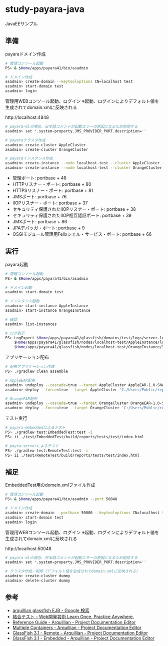 study-payara-java
=================

JavaEEサンプル

準備
----

payaraドメイン作成

```sh
# 管理コンソール起動
PS> & $Home/apps/payara41/bin/asadmin

# ドメイン作成
asadmin> create-domain --keytooloptions CN=localhost test
asadmin> start-domain test
asadmin> login
```

管理用WEBコンソール起動、ログイン
※起動、ログインによりデフォルト値を生成されてdomain.xmlに反映される

http://localhost:4848

```sh
# payara-mlの場合、日本語コメントが起動エラーの原因になるため削除する
asadmin> set *.system-property.JMS_PROVIDER_PORT.description=''

# payaraクラスタ作成
asadmin> create-cluster AppleCluster
asadmin> create-cluster OrangeCluster

# payaraインスタンス作成
asadmin> create-instance --node localhost-test --cluster AppleCluster --portbase 50100 AppleInstance
asadmin> create-instance --node localhost-test --cluster OrangeCluster --portbase 50200 OrangeInstance
```

* 管理ポート: portbase + 48
* HTTPリスナー・ポート: portbase + 80
* HTTPSリスナー・ポート: portbase + 81
* JMSポート: portbase + 76
* IIOPリスナー・ポート: portbase + 37
* セキュリティ保護されたIIOPリスナー・ポート: portbase + 38
* セキュリティ保護されたIIOP相互認証ポート: portbase + 39
* JMXポート: portbase + 86
* JPAデバッガ・ポート: portbase + 9
* OSGiモジュール管理用Felixシェル・サービス・ポート: portbase + 66


実行
----

payara起動

```sh
# 管理コンソール起動
PS> & $Home/apps/payara41/bin/asadmin

# ドメイン起動
asadmin> start-domain test

# インスタンス起動
asadmin> start-instance AppleInstance
asadmin> start-instance OrangeInstance

# 確認
asadmin> list-instances

# ログ表示
PS> LogExpert $Home/apps/payara41/glassfish/domains/test/logs/server.log `
    $Home/apps/payara41/glassfish/nodes/localhost-test/AppleInstance/logs/server.log `
    $Home/apps/payara41/glassfish/nodes/localhost-test/OrangeInstance/logs/server.log
```

アプリケーション配布

```sh
# 配布アプリケーション作成
PS> ./gradlew clean assemble

# AppleEAR配布
asadmin> undeploy --cascade=true --target AppleCluster AppleEAR-1.0-SNAPSHOT
asadmin> deploy --force=true --target AppleCluster 'C:/Users/Public/repos/git/study/study-payara-java/ears/AppleEAR/build/libs/AppleEAR-1.0-SNAPSHOT.ear'

# OrangeEAR配布
asadmin> undeploy --cascade=true --target OrangeCluster OrangeEAR-1.0-SNAPSHOT
asadmin> deploy --force=true --target OrangeCluster 'C:/Users/Public/repos/git/study/study-payara-java/ears/OrangeEAR/build/libs/OrangeEAR-1.0-SNAPSHOT.ear'
```

テスト実行

```sh
# payara-embeddedによるテスト
PS> ./gradlew test:EmbeddedTest:test -i
PS> ii ./test/EmbeddedTest/build/reports/tests/test/index.html

# payra-serverによるテスト
PS> ./gradlew test:RemoteTest:test -i
PS> ii ./test/RemoteTest/build/reports/tests/test/index.html
```


補足
----

EmbeddedTest用のdomein.xmlファイル作成

```sh
# 管理コンソール起動
PS> & $Home/apps/payara41/bin/asadmin --port 50048

# ドメイン作成
asadmin> create-domain --portbase 50000 --keytooloptions CN=localhost test
asadmin> start-domain test
asadmin> login
```

管理用WEBコンソール起動、ログイン
※起動、ログインによりデフォルト値を生成されてdomain.xmlに反映される

http://localhost:50048

```sh
# payara-mlの場合、日本語コメントが起動エラーの原因になるため削除する
asadmin> set *.system-property.JMS_PROVIDER_PORT.description=''

# クラスタ作成／削除（デフォルト値を生成されてdomain.xmlに反映される）
asadmin> create-cluster dummy
asadmin> delete-cluster dummy
```


参考
----

* [arquillian glassfish EJB - Google 検索](https://www.google.co.jp/search?q=arquillian+glassfish+EJB&newwindow=1&source=lnt&tbs=lr:lang_1ja&lr=lang_ja&sa=X&ved=0ahUKEwjD6YSFh8jWAhWFJZQKHfEPAmwQpwUIHw&biw=1304&bih=702)
* [結合テスト - Web開発芸術 Learn Once, Practice Anywhere.](https://sites.google.com/site/webdevelopart/30-common/integration-test)
* [Reference Guide - Arquillian - Project Documentation Editor](https://docs.jboss.org/author/display/ARQ/Reference+Guide)
* [Multiple Containers - Arquillian - Project Documentation Editor](https://docs.jboss.org/author/display/ARQ/Multiple+Containers)
* [GlassFish 3.1 - Remote - Arquillian - Project Documentation Editor](https://docs.jboss.org/author/display/ARQ/GlassFish+3.1+-+Remote)
* [GlassFish 3.1 - Embedded - Arquillian - Project Documentation Editor](https://docs.jboss.org/author/display/ARQ/GlassFish+3.1+-+Embedded)
